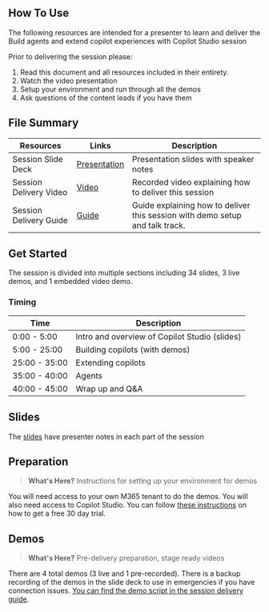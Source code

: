 ## How To Use

The following resources are intended for a presenter to learn and deliver the Build agents and extend copilot experiences with Copilot Studio session
 

Prior to delivering the session please:

1.  Read this document and all resources included in their entirety.
2. Watch the video presentation
3. Setup your environment and run through all the demos
4.  Ask questions of the content leads if you have them

## File Summary

| Resources          | Links                            | Description |
|-------------------|----------------------------------|-------------------|
| Session Slide Deck      |  [Presentation](https://aka.ms/AArxldr) | Presentation slides with speaker notes |
| Session Delivery Video           | [Video](https://aka.ms/AArxxbo) | Recorded video explaining how to deliver this session | 
| Session Delivery Guide             |  [Guide](https://aka.ms/AArxxc4) | Guide explaining how to deliver this session with demo setup and talk track. | 

## Get Started

The session is divided into multiple sections including 34 slides, 3 live demos, and 1 embedded video demo.

### Timing

| Time        | Description 
--------------|-------------
0:00 - 5:00   | Intro and overview of Copilot Studio (slides)
5:00 - 25:00  | Building copilots (with demos)
25:00 - 35:00 | Extending copilots
35:00 - 40:00 | Agents
40:00 - 45:00 | Wrap up and Q&A

## Slides

The [slides](https://aka.ms/AArxldr) have presenter notes in each part of the session

## Preparation

>**What's Here?** Instructions for setting up your environment for demos

You will need access to your own M365 tenant to do the demos. You will also need access to Copilot Studio. You can follow [these instructions](https://learn.microsoft.com/en-us/microsoft-copilot-studio/sign-up-individual) on how to get a free 30 day trial.


## Demos

> **What's Here?** Pre-delivery preparation, stage ready videos

There are 4 total demos (3 live and 1 pre-recorded). There is a backup recording of the demos in the slide deck to use in emergencies if you have connection issues. [You can find the demo script in the session delivery guide](https://aka.ms/AArxxc4).


